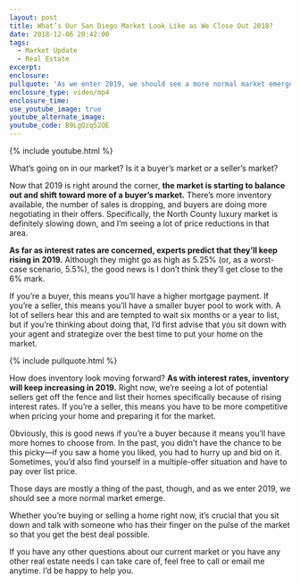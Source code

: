 ```yaml
---
layout: post
title: What’s Our San Diego Market Look Like as We Close Out 2018?
date: 2018-12-06 20:42:00
tags:
  - Market Update
  - Real Estate
excerpt:
enclosure:
pullquote: 'As we enter 2019, we should see a more normal market emerge.'
enclosure_type: video/mp4
enclosure_time:
use_youtube_image: true
youtube_alternate_image:
youtube_code: B9LgQzq52QE
---
```


{% include youtube.html %}

What’s going on in our market? Is it a buyer’s market or a seller’s market?

Now that 2019 is right around the corner, **the market is starting to balance out and shift toward more of a buyer’s market.** There’s more inventory available, the number of sales is dropping, and buyers are doing more negotiating in their offers. Specifically, the North County luxury market is definitely slowing down, and I’m seeing a lot of price reductions in that area. 

**As far as interest rates are concerned, experts predict that they’ll keep rising in 2019.** Although they might go as high as 5.25% (or, as a worst-case scenario, 5.5%), the good news is I don’t think they’ll get close to the 6% mark. 

If you’re a buyer, this means you’ll have a higher mortgage payment. If you’re a seller, this means you’ll have a smaller buyer pool to work with. A lot of sellers hear this and are tempted to wait six months or a year to list, but if you’re thinking about doing that, I’d first advise that you sit down with your agent and strategize over the best time to put your home on the market. 

{% include pullquote.html %}

How does inventory look moving forward? **As with interest rates, inventory will keep increasing in 2019.** Right now, we’re seeing a lot of potential sellers get off the fence and list their homes specifically because of rising interest rates. If you’re a seller, this means you have to be more competitive when pricing your home and preparing it for the market. 

Obviously, this is good news if you’re a buyer because it means you’ll have more homes to choose from. In the past, you didn’t have the chance to be this picky—if you saw a home you liked, you had to hurry up and bid on it. Sometimes, you’d also find yourself in a multiple-offer situation and have to pay over list price. 

Those days are mostly a thing of the past, though, and as we enter 2019, we should see a more normal market emerge. 

Whether you’re buying or selling a home right now, it’s crucial that you sit down and talk with someone who has their finger on the pulse of the market so that you get the best deal possible. 

If you have any other questions about our current market or you have any other real estate needs I can take care of, feel free to call or email me anytime. I’d be happy to help you.
